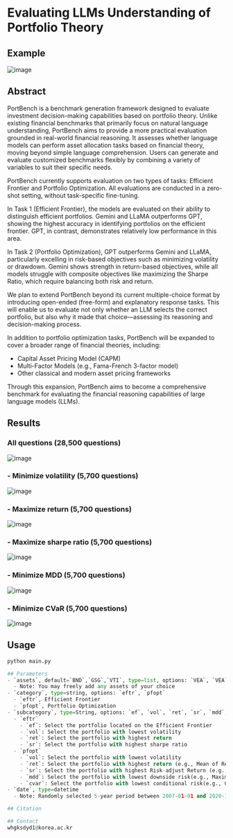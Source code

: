 # Evaluating LLMs Understanding of Portfolio Theory

## Example
![image](https://github.com/user-attachments/assets/ef894538-2b9f-4c97-93c1-77599efe40dc)

## Abstract
PortBench is a benchmark generation framework designed to evaluate investment decision-making capabilities based on portfolio theory.
Unlike existing financial benchmarks that primarily focus on natural language understanding, PortBench aims to provide a more practical evaluation grounded in real-world financial reasoning.
It assesses whether language models can perform asset allocation tasks based on financial theory, moving beyond simple language comprehension.
Users can generate and evaluate customized benchmarks flexibly by combining a variety of variables to suit their specific needs.

PortBench currently supports evaluation on two types of tasks: Efficient Frontier and Portfolio Optimization.
All evaluations are conducted in a zero-shot setting, without task-specific fine-tuning.

In Task 1 (Efficient Frontier), the models are evaluated on their ability to distinguish efficient portfolios.
Gemini and LLaMA outperforms GPT, showing the highest accuracy in identifying portfolios on the efficient frontier.
GPT, in contrast, demonstrates relatively low performance in this area.

In Task 2 (Portfolio Optimization), GPT outperforms Gemini and LLaMA, particularly excelling in risk-based objectives such as minimizing volatility or drawdown.
Gemini shows strength in return-based objectives, while all models struggle with composite objectives like maximizing the Sharpe Ratio, which require balancing both risk and return.

We plan to extend PortBench beyond its current multiple-choice format by introducing open-ended (free-form) and explanatory response tasks.
This will enable us to evaluate not only whether an LLM selects the correct portfolio, but also why it made that choice—assessing its reasoning and decision-making process.

In addition to portfolio optimization tasks, PortBench will be expanded to cover a broader range of financial theories, including:

- Capital Asset Pricing Model (CAPM)
- Multi-Factor Models (e.g., Fama-French 3-factor model)
- Other classical and modern asset pricing frameworks

Through this expansion, PortBench aims to become a comprehensive benchmark for evaluating the financial reasoning capabilities of large language models (LLMs).

## Results
### All questions (28,500 questions)
![image](https://github.com/user-attachments/assets/b6f45588-887a-470e-b5a8-7c861d708b8e)

### - Minimize volatility (5,700 questions)
![image](https://github.com/user-attachments/assets/8929dcdd-f511-472f-9cc0-45d1bf627c78)

### - Maximize return  (5,700 questions)
![image](https://github.com/user-attachments/assets/def31753-c62e-4edc-9d99-ff8b3ee0732b)

### - Maximize sharpe ratio (5,700 questions)
![image](https://github.com/user-attachments/assets/6d1455ce-a9e7-448f-9c37-88bdebe28190)

### - Minimize MDD (5,700 questions)
![image](https://github.com/user-attachments/assets/74f9cb00-42f4-4ed1-b812-344db1d8f542)

### - Minimize CVaR (5,700 questions)
![image](https://github.com/user-attachments/assets/a611fcfc-7868-4688-92a0-7534f752a52a)


## Usage
```python
python main.py

## Parameters
- `assets`, default=`BND`,`GSG`,`VTI`, type=list, options: `VEA`, `VEA`, `VWO`, `VNQ`, ..., etc
  - Note: You may freely add any assets of your choice
- `category`, type=string, options: `eftr`, `pfopt`
  - `eftr`, Efficient Frontier
  - `pfopt`, Portfolio Optimization
- `subcategory`, type=String, options: `ef`, `vol`, `ret`, `sr`, `mdd`, `cvar`
  - `eftr`
    - `ef`: Select the portfolio located on the Efficient Frontier
    - `vol`: Select the portfolio with lowest volatility
    - `ret`: Select the portfolio with highest return
    - `sr`: Select the portfolio with highest sharpe ratio
  - `pfopt`
    - `vol`: Select the portfolio with lowest volatility
    - `ret`: Select the portfolio with highest return (e.g., Mean of Return)
    - `sr`: Select the portfolio with highest Risk-adjust Return (e.g., Sharpe Ratio)
    - `mdd`: Select the portfolio with lowest downside risk(e.g., Maximum Drawdown)
    - `cvar`: Select the portfolio with lowest conditional risk(e.g., Conditional Value-at-Risk)
- `date`, type=datetime
  - Note: Randomly selected 5-year period between 2007-01-01 and 2020-12-31

## Citation

## Contact
whgksdyd1@korea.ac.kr
